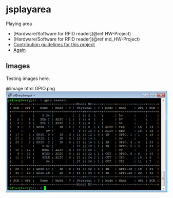 # jsplayarea
Playing area
* [Hardware/Software for RFID reader](@ref HW-Project)
* [Hardware/Software for RFID reader](@ref md_HW-Project)
* [Contribution guidelines for this project](dir/leveltwo.md)
* [Again](Main.md)

## Images

Testing images here.


@image html GPIO.png
![](img/GPIO.png)
